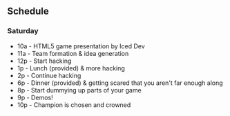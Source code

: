## Schedule

### Saturday

* 10a - HTML5 game presentation by Iced Dev
* 11a - Team formation & idea generation
* 12p - Start hacking
* 1p  - Lunch (provided) & more hacking
* 2p  - Continue hacking
* 6p  - Dinner (provided) & getting scared that you aren't far enough along
* 8p  - Start dummying up parts of your game
* 9p  - Demos!
* 10p - Champion is chosen and crowned
